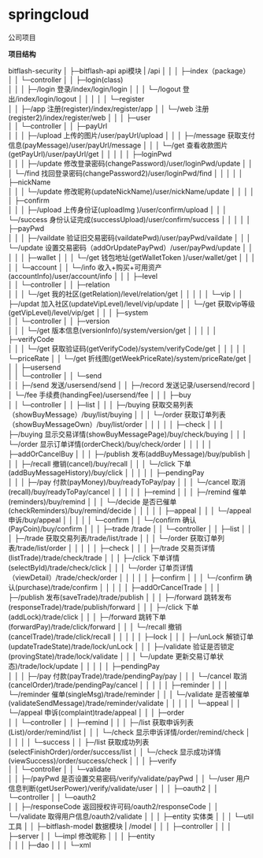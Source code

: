# springcloud
公司项目

	
**项目结构** 

bitflash-security
		│
		├─bitflash-api      				api模块	| /api
		│		│
		│    	├─index（package）					
		│    	│   └─controller
		│    	│   	├─login(class)				
		│    	│   	│	├─/login				登录/index/login/login
		│    	│   	│	└─/logout				登出/index/login/logout
		│    	│   	│
		│    	│   	└─register					
		│		│			├─/app  				注册(register)/index/register/app
		│		│			└─/web					注册(register2)/index/register/web
		│		│
		│    	├─user							
		│    	│   └─controller
		│    	│   	├─payUrl			
		│    	│   	│	├─/upload 				上传的图片/user/payUrl/upload
		│    	│   	│	├─/message 				获取支付信息(payMessage)/user/payUrl/message
		│    	│   	│	└─/get 					查看收款图片(getPayUrl)/user/payUrl/get
		│		│		│
		│    	│   	├─loginPwd			
		│    	│   	│	├─/update 				修改登录密码(changePassword)/user/loginPwd/update
		│    	│   	│	└─/find 				找回登录密码(changePassword2)/user/loginPwd/find
		│		│		│
		│    	│   	├─nickName			
		│    	│   	│	└─/update		 		修改昵称(updateNickName)/user/nickName/update
		│		│		│
		│    	│   	├─confirm			
		│    	│   	│	├─/upload	 			上传身份证(uploadImg )/user/confirm/upload
		│    	│   	│	└─/success		 		身份认证完成(successUpload)/user/confirm/success
		│    	│   	│
		│    	│   	├─payPwd			
		│    	│   	│	├─/vaildate 			验证旧交易密码(vaildatePwd)/user/payPwd/vaildate
		│    	│   	│	└─/update			 	设置交易密码（addOrUpdatePayPwd）/user/payPwd/update
		│    	│   	│
		│    	│   	├─wallet
		│		│		│	└─/get			 		钱包地址(getWalletToken )/user/wallet/get
		│    	│   	│
		│    	│   	└─account
		│		│			└─/info 				收入+购买+可用资产(accountInfo)/user/account/info
		│		│
		│    	├─level								
		│    	│   └─controller
		│    	│   	├─relation				
		│    	│   	│	└─/get					我的社区(getRelation)/level/relation/get
		│    	│   	│
		│    	│   	└─vip
		│		│			├─/updat		 		加入社区(updateVipLevel)/level/vip/update
		│    	│   		└─/get		 			获取vip等级(getVipLevel)/level/vip/get
		│		│
		│    	├─system							
		│    	│   └─controller
		│    	│   	├─version			
		│    	│   	│	└─/get					版本信息(versionInfo)/system/version/get
		│    	│   	│
		│    	│   	├─verifyCode			
		│    	│   	│	└─/get					获取验证码(getVerifyCode)/system/verifyCode/get
		│    	│   	│
		│    	│   	└─priceRate
		│		│			└─/get					折线图(getWeekPriceRate)/system/priceRate/get
		│		│
		│    	├─usersend							
		│    	│   └─controller
		│    	│   	└─send				
		│    	│   		├─/send					发送/usersend/send
		│    	│   		├─/record				发送记录/usersend/record
		│    	│   		└─/fee					手续费(handingFee)/usersend/fee
		│		│
		│    	├─buy							
		│    	│   └─controller
		│       │		├─list
		│    	│	    │ 	├─/buying				获取交易列表（showBuyMessage）/buy/list/buying
		│    	│	    │ 	└─/order	 			获取订单列表（showBuyMessageOwn）/buy/list/order
		│		│		│
		│       │		├─check
		│    	│	    │ 	├─/buying				显示交易详情(showBuyMessagePage)/buy/check/buying
		│    	│	    │ 	└─/order	 			显示订单详情(orderCheck)/buy/check/order
		│		│		│
		│       │		├─addOrCancelBuy
		│    	│	    │ 	├─/publish				发布(addBuyMessage)/buy/publish
		│    	│	    │ 	├─/recall				撤销(cancel)/buy/recall
		│    	│	    │ 	└─/click				下单(addBuyMessageHistory)/buy/click
		│		│		│
		│       │		├─pendingPay		
		│    	│	    │ 	├─/pay					付款(payMoney)/buy/readyToPay/pay
		│    	│	    │ 	└─/cancel 				取消(recall)/buy/readyToPay/cancel
		│		│		│
		│       │		├─remind
		│    	│	    │ 	├─/remind				催单(reminders)/buy/remind
		│    	│	    │ 	└─/decide 				是否已催单(checkReminders)/buy/remind/decide
		│		│		│
		│       │		├─appeal
		│    	│	    │ 	└─/appeal 				申诉/buy/appeal
		│		│		│
		│       │		└─confirm
		│    	│	     	└─/confirm 				确认(PayCoin)/buy/confirm
		│		│
		│		├─trade								/trade
		│    	│   └─controller
		│       │		├─list
		│    	│     	│	├─/trade				获取交易列表/trade/list/trade
		│    	│     	│	└─/order	 			获取订单列表/trade/list/order
		│		│		│
		│       │		├─check
		│    	│     	│	├─/trade	 			交易页详情(listTrade)/trade/check/trade
		│    	│     	│	├─/click				下单详情(selectById)/trade/check/click
		│    	│     	│	└─/order				订单页详情（viewDetail）/trade/check/order
		│       │		│
		│       │		├─confirm
		│    	│	    │ 	└─/confirm 				确认(purchase)/trade/confirm
		│		│		│
		│       │		├─addOrCancelTrade
		│    	│     	│	├─/publish				发布(saveTrade)/trade/publish
		│    	│     	│	├─/forward 				跳转发布(responseTrade)/trade/publish/forward
		│    	│     	│	├─/click				下单(addLock)/trade/click
		│    	│     	│	├─/forward	 			跳转下单(forwardPay)/trade/click/forward
		│    	│     	│	└─/recall 				撤销(cancelTrade)/trade/click/recall
		│		│		│
		│       │		├─lock
		│    	│     	│	├─/unLock				解锁订单(updateTradeState)/trade/lock/unLock
		│    	│     	│	├─/validate				验证是否锁定(provingState)/trade/lock/validate
		│    	│     	│	└─/update				更新交易订单状态)/trade/lock/update
		│		│		│
		│       │		├─pendingPay		
		│    	│	    │ 	├─/pay					付款(payTrade)/trade/pendingPay/pay
		│    	│	    │ 	└─/cancel 				取消(cancelOrder)/trade/pendingPay/cancel
		│		│		│
		│		│		├─reminder
		│    	│     	│	└─/reminder 			催单(singleMsg)/trade/reminder
		│    	│     	│	└─/validate			 	是否被催单(validateSendMessage)/trade/reminder/validate
		│		│		│
		│       │		└─appeal
		│    	│      		└─/appeal	 			申诉(complaint)trade/appeal
		│		│
		│		├─order		
		│    	│   └─controller
		│       │		├─remind
		│    	│     	│	├─/list					获取申诉列表(List)/order/remind/list
		│    	│     	│	└─/check 				显示申诉详情/order/remind/check
		│		│		│
		│       │		└─success
		│    	│     		├─/list					获取成功列表(selectFinishOrder)/order/success/list
		│    	│     		└─/check 				显示成功详情(viewSuccess)/order/success/check
		│		│
		│		├─verify		
		│    	│   └─controller
		│    	│   	└─validate				
		│    	│   		├─/payPwd				是否设置交易密码/verify/validate/payPwd
		│    	│   		└─/user					用户信息判断(getUserPower)/verify/validate/user
		│		│
		│		├─oauth2
		│    	│   └─controller
		│    	│   	└─oauth2				
		│    	│   		├─/responseCode			返回授权许可码/oauth2/responseCode
		│    	│   		└─/validate				取得用户信息/oauth2/validate
		│		│
		│		├─entity							实体类
		│		│
		│    	└─util								工具
		│
		│
		├─bitflash-model       				数据模块 | /model
		│		│
		│    	├─controller
		│		│
		│    	├─server
		│    	│     └─impl 				修改昵称
		│		│
		│    	├─entity  
		│		│
		│    	├─dao
		│		│
		│    	└─xml
		
		

















